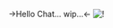 ->Hello Chat... wip...<-
![!](https://media.discordapp.net/attachments/1089617212677030019/1192289323127681095/IMG_1422.jpg?ex=65a888f6&is=659613f6&hm=2f9a32081adcedf29ba98c4759c2d60bb093edf63f45024d615c660b55ecee60&)